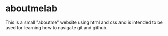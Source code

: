 # aboutmelab
This is a small "aboutme" website using html and css and is intended to be used for learning how to navigate git and github.
